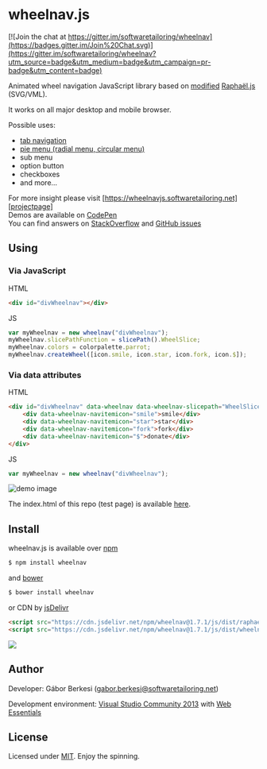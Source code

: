wheelnav.js
===========

[![Join the chat at https://gitter.im/softwaretailoring/wheelnav](https://badges.gitter.im/Join%20Chat.svg)](https://gitter.im/softwaretailoring/wheelnav?utm_source=badge&utm_medium=badge&utm_campaign=pr-badge&utm_content=badge)

Animated wheel navigation JavaScript library based on [modified][modifiedraphael] [Raphaël.js][raphaeljs] (SVG/VML).

It works on all major desktop and mobile browser.

Possible uses:
- [tab navigation][wheelizatetabs]
- [pie menu (radial menu, circular menu)][pmg]
- sub menu
- option button
- checkboxes
- and more...

For more insight please visit [https://wheelnavjs.softwaretailoring.net][projectpage]  
Demos are available on [CodePen][codepen]  
You can find answers on [StackOverflow][stackoverflow] and [GitHub issues][issues]

## Using

### Via JavaScript

HTML
```html
<div id="divWheelnav"></div>
```

JS
```javascript
var myWheelnav = new wheelnav("divWheelnav");
myWheelnav.slicePathFunction = slicePath().WheelSlice;
myWheelnav.colors = colorpalette.parrot;
myWheelnav.createWheel([icon.smile, icon.star, icon.fork, icon.$]);
```

### Via data attributes

HTML
```html
<div id="divWheelnav" data-wheelnav data-wheelnav-slicepath="WheelSlice" data-wheelnav-colors="#D80351,#F5D908,#00A3EE,#929292">
    <div data-wheelnav-navitemicon="smile">smile</div>
    <div data-wheelnav-navitemicon="star">star</div>
    <div data-wheelnav-navitemicon="fork">fork</div>
    <div data-wheelnav-navitemicon="$">donate</div>
</div>
```

JS
```javascript
var myWheelnav = new wheelnav("divWheelnav");
```

![demo image](wheelnav_demo.gif)

The index.html of this repo (test page) is available [here][testpage].

## Install

wheelnav.js is available over [npm][npm]

```sh
$ npm install wheelnav
```

and [bower][bower]

```sh
$ bower install wheelnav
```

or CDN by [jsDelivr][jsdelivr]

```html
<script src="https://cdn.jsdelivr.net/npm/wheelnav@1.7.1/js/dist/raphael.min.js"></script>
<script src="https://cdn.jsdelivr.net/npm/wheelnav@1.7.1/js/dist/wheelnav.min.js"></script>
```  
[![](https://data.jsdelivr.com/v1/package/npm/wheelnav/badge)](https://www.jsdelivr.com/package/npm/wheelnav)

## Author

Developer: Gábor Berkesi (gabor.berkesi@softwaretailoring.net)

Development environment: [Visual Studio Community 2013][vs2013] with [Web Essentials][webessentials]

## License

Licensed under [MIT][mit]. Enjoy the spinning.

[projectpage]: https://wheelnavjs.softwaretailoring.net
[testpage]: https://wheelnavjs.softwaretailoring.net/test
[mit]: https://opensource.org/licenses/mit-license.php
[raphaeljs]: http://dmitrybaranovskiy.github.io/raphael
[modifiedraphael]: https://github.com/softwaretailoring/wheelnav/commits/master/js/required/raphael.js
[npm]: https://www.npmjs.com/package/wheelnav
[bower]: http://bower.io/search/?q=wheelnav
[jsdelivr]: https://www.jsdelivr.com/?query=wheelnav
[vs2013]: https://www.visualstudio.com/en-us/products/visual-studio-community-vs.aspx
[webessentials]: http://vswebessentials.com/
[codepen]: https://codepen.io/collection/DORero/
[stackoverflow]: https://stackoverflow.com/questions/tagged/wheelnav.js
[issues]: https://github.com/softwaretailoring/wheelnav/issues
[wheelizatetabs]: http://wtabs.softwaretailoring.net/
[pmg]: http://pmg.softwaretailoring.net/
